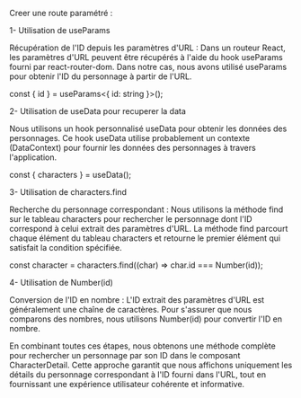 Creer une route paramétré :

1- Utilisation de useParams

Récupération de l'ID depuis les paramètres d'URL :
Dans un routeur React, les paramètres d'URL peuvent être récupérés à l'aide du hook useParams fourni par react-router-dom.
Dans notre cas, nous avons utilisé useParams pour obtenir l'ID du personnage à partir de l'URL.

const { id } = useParams<{ id: string }>();

2- Utilisation de useData pour recuperer la data

Nous utilisons un hook personnalisé useData pour obtenir les données des personnages.
Ce hook useData utilise probablement un contexte (DataContext) pour fournir les données des personnages à travers l'application.

const { characters } = useData();

3- Utilisation de characters.find

Recherche du personnage correspondant :
Nous utilisons la méthode find sur le tableau characters pour rechercher le personnage dont l'ID correspond à celui extrait des paramètres d'URL.
La méthode find parcourt chaque élément du tableau characters et retourne le premier élément qui satisfait la condition spécifiée.

const character = characters.find((char) => char.id === Number(id));

4- Utilisation de Number(id)

Conversion de l'ID en nombre :
L'ID extrait des paramètres d'URL est généralement une chaîne de caractères.
Pour s'assurer que nous comparons des nombres, nous utilisons Number(id) pour convertir l'ID en nombre.

En combinant toutes ces étapes, nous obtenons une méthode complète pour rechercher un personnage par son ID dans le composant CharacterDetail. Cette approche garantit que nous affichons uniquement les détails du personnage correspondant à l'ID fourni dans l'URL, tout en fournissant une expérience utilisateur cohérente et informative.
